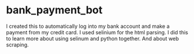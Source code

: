 # bank_payment_bot
I created this to automatically log into my bank account and make a payment from my credit card. 
I used selinium for the html parsing. 
I did this to learn more about using selinum and python together. And about web scraping.